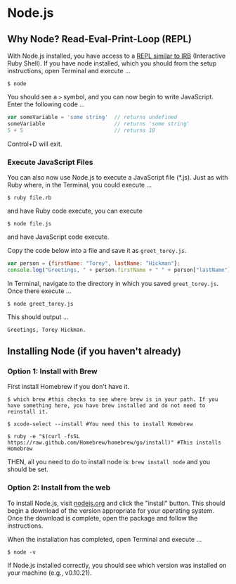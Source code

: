# Node.js

## Why Node? Read-Eval-Print-Loop (REPL)

With Node.js installed, you have access to a [REPL similar to IRB](http://nodejs.org/api/repl.html) (Interactive Ruby Shell).  If you have node installed, which you should from the setup instructions, open Terminal and execute ...

```
$ node
```

You should see a `>` symbol, and you can now begin to write JavaScript.
Enter the following code ...

```javascript
var someVariable = 'some string'  // returns undefined
someVariable                      // returns 'some string'
5 + 5                             // returns 10
```

Control+D will exit.


### Execute JavaScript Files

You can also now use Node.js to execute a JavaScript file (*.js).  Just as with Ruby where, in the Terminal, you could execute ...

```
$ ruby file.rb
```

and have Ruby code execute, you can execute

```
$ node file.js
```

and have JavaScript code execute.

Copy the code below into a file and save it as `greet_torey.js`.

```javascript
var person = {firstName: "Torey", lastName: "Hickman"};
console.log("Greetings, " + person.firstName + " " + person["lastName"] + ".");
```

In Terminal, navigate to the directory in which you saved `greet_torey.js`.  Once there execute ...

```
$ node greet_torey.js
```

This should output ...

```
Greetings, Torey Hickman.
```

## Installing Node (if you haven't already)
### Option 1: Install with Brew
First install Homebrew if you don't have it.

```shell
$ which brew #this checks to see where brew is in your path. If you have something here, you have brew installed and do not need to reinstall it.

$ xcode-select --install #You need this to install Homebrew

$ ruby -e "$(curl -fsSL https://raw.github.com/Homebrew/homebrew/go/install)" #This installs Homebrew

```

THEN, all you need to do to install node is: ```brew install node``` and you should be set.

### Option 2: Install from the web

To install Node.js, visit [nodejs.org](http://nodejs.org/) and click the "install" button.  This should begin a download of the version appropriate for your operating system.  Once the download is complete, open the package and follow the instructions.

When the installation has completed, open Terminal and execute ...

```
$ node -v
```

If Node.js installed correctly, you should see which version was installed on your machine (e.g., v0.10.21).


